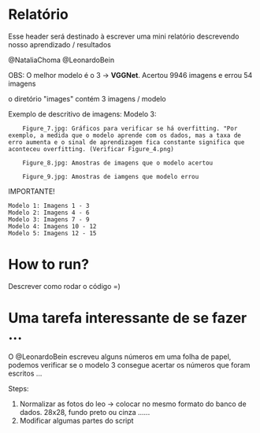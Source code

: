 # Relatório
Esse header será destinado à escrever uma mini relatório descrevendo nosso aprendizado / resultados

@NataliaChoma
@LeonardoBein

OBS: O melhor modelo é o 3 -> **VGGNet**. Acertou 9946 imagens e errou 54 imagens 


o diretório "images" contém 3 imagens / modelo 

Exemplo de descritivo de imagens: 
    Modelo 3:
        
        Figure_7.jpg: Gráficos para verificar se há overfitting. "Por exemplo, a medida que o modelo aprende com os dados, mas a taxa de erro aumenta e o sinal de aprendizagem fica constante significa que aconteceu overfitting. (Verificar Figure_4.png)

        Figure_8.jpg: Amostras de imagens que o modelo acertou

        Figure_9.jpg: Amostras de iamgens que modelo errou

IMPORTANTE! 

    Modelo 1: Imagens 1 - 3
    Modelo 2: Imagens 4 - 6
    Modelo 3: Imagens 7 - 9
    Modelo 4: Imagens 10 - 12
    Modelo 5: Imagens 12 - 15



# How to run? 

Descrever como rodar o código =)


# Uma tarefa interessante de se fazer ...

O @LeonardoBein escreveu alguns números em uma folha de papel, podemos verificar se o modelo 3 consegue acertar os números que foram escritos ... 

Steps:
1. Normalizar as fotos do leo -> colocar no mesmo formato do banco de dados. 28x28, fundo preto ou cinza ......
2. Modificar algumas partes do script